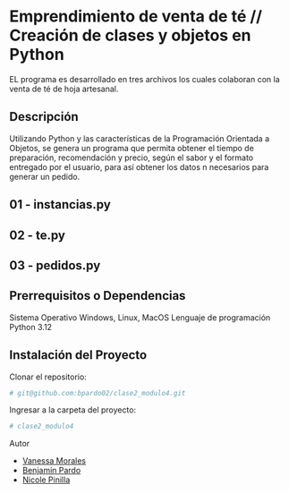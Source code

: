 # Emprendimiento de venta de té // Creación de clases y objetos en Python

EL programa es desarrollado en tres archivos los cuales colaboran con la venta de té de hoja artesanal.

## Descripción

Utilizando Python y las características de la Programación Orientada a Objetos, se genera un programa que permita obtener el tiempo de preparación, recomendación y precio, según el sabor y el formato entregado por el usuario, para así obtener los datos n necesarios para generar un pedido.

## 01 - instancias.py

## 02 - te.py

## 03 - pedidos.py


## Prerrequisitos o Dependencias

Sistema Operativo Windows, Linux, MacOS
Lenguaje de programación Python 3.12

## Instalación del Proyecto

Clonar el repositorio:

```bash
# git@github.com:bpardo02/clase2_modulo4.git
```

Ingresar a la carpeta del proyecto:

```bash
# clase2_modulo4
```

Autor

- [Vanessa Morales](https://github.com/vanemn)
- [Benjamín Pardo](https://github.com/bpardo02)
- [Nicole Pinilla](https://github.com/Npinilla19)
